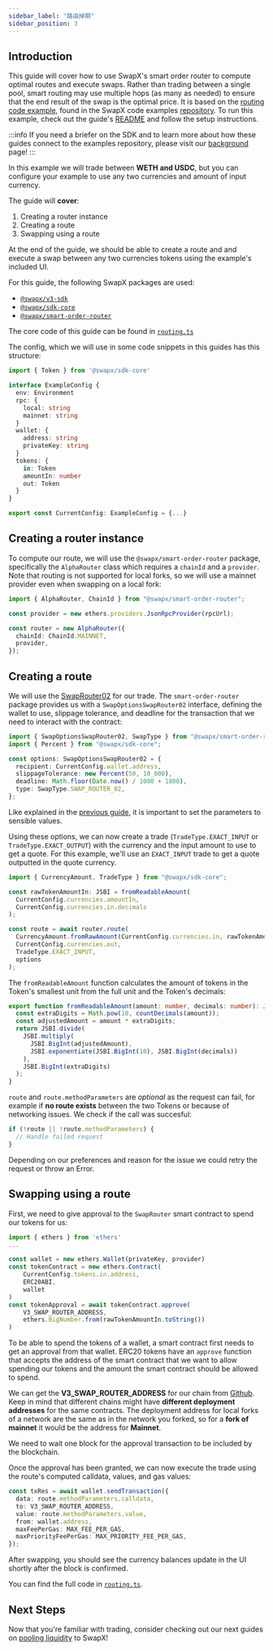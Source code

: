 ```yaml
---
sidebar_label: "路由掉期"
sidebar_position: 3
---
```


## Introduction

This guide will cover how to use SwapX's smart order router to compute optimal routes and execute swaps. Rather than trading between a single pool, smart routing may use multiple hops (as many as needed) to ensure that the end result of the swap is the optimal price. It is based on the [routing code example](https://github.com/SwapX/examples/tree/main/v3-sdk/routing), found in the SwapX code examples [repository](https://github.com/SwapX/examples). To run this example, check out the guide's [README](https://github.com/SwapX/examples/blob/main/v3-sdk/routing/README.md) and follow the setup instructions.

:::info
If you need a briefer on the SDK and to learn more about how these guides connect to the examples repository, please visit our [background](01-background) page!
:::

In this example we will trade between **WETH and USDC**, but you can configure your example to use any two currencies and amount of input currency.

The guide will **cover**:

1. Creating a router instance
2. Creating a route
3. Swapping using a route

At the end of the guide, we should be able to create a route and and execute a swap between any two currencies tokens using the example's included UI.

For this guide, the following SwapX packages are used:

- [`@swapx/v3-sdk`](https://www.npmjs.com/package/@swapx/v3-sdk)
- [`@swapx/sdk-core`](https://www.npmjs.com/package/@swapx/sdk-core)
- [`@swapx/smart-order-router`](https://www.npmjs.com/package/@swapx/smart-order-router)

The core code of this guide can be found in [`routing.ts`](https://github.com/SwapX/examples/blob/main/v3-sdk/routing/src/libs/routing.ts)

The config, which we will use in some code snippets in this guides has this structure:

```typescript
import { Token } from '@swapx/sdk-core'

interface ExampleConfig {
  env: Environment
  rpc: {
    local: string
    mainnet: string
  }
  wallet: {
    address: string
    privateKey: string
  }
  tokens: {
    in: Token
    amountIn: number
    out: Token
  }
}

export const CurrentConfig: ExampleConfig = {...}
```

## Creating a router instance

To compute our route, we will use the `@swapx/smart-order-router` package, specifically the `AlphaRouter` class which requires a `chainId` and a `provider`. Note that routing is not supported for local forks, so we will use a mainnet provider even when swapping on a local fork:

```typescript
import { AlphaRouter, ChainId } from "@swapx/smart-order-router";

const provider = new ethers.providers.JsonRpcProvider(rpcUrl);

const router = new AlphaRouter({
  chainId: ChainId.MAINNET,
  provider,
});
```

## Creating a route

We will use the [SwapRouter02](https://github.com/SwapX/v3-periphery/blob/v1.0.0/contracts/SwapRouter.sol) for our trade.
The `smart-order-router` package provides us with a `SwapOptionsSwapRouter02` interface, defining the wallet to use, slippage tolerance, and deadline for the transaction that we need to interact with the contract:

```typescript
import { SwapOptionsSwapRouter02, SwapType } from "@swapx/smart-order-router";
import { Percent } from "@swapx/sdk-core";

const options: SwapOptionsSwapRouter02 = {
  recipient: CurrentConfig.wallet.address,
  slippageTolerance: new Percent(50, 10_000),
  deadline: Math.floor(Date.now() / 1000 + 1800),
  type: SwapType.SWAP_ROUTER_02,
};
```

Like explained in the [previous guide](02-trading#executing-a-trade), it is important to set the parameters to sensible values.

Using these options, we can now create a trade (`TradeType.EXACT_INPUT` or `TradeType.EXACT_OUTPUT`) with the currency and the input amount to use to get a quote. For this example, we'll use an `EXACT_INPUT` trade to get a quote outputted in the quote currency.

```typescript
import { CurrencyAmount, TradeType } from "@swapx/sdk-core";

const rawTokenAmountIn: JSBI = fromReadableAmount(
  CurrentConfig.currencies.amountIn,
  CurrentConfig.currencies.in.decimals
);

const route = await router.route(
  CurrencyAmount.fromRawAmount(CurrentConfig.currencies.in, rawTokenAmountIn),
  CurrentConfig.currencies.out,
  TradeType.EXACT_INPUT,
  options
);
```

The `fromReadableAmount` function calculates the amount of tokens in the Token's smallest unit from the full unit and the Token's decimals:

```typescript title="src/libs/conversion.ts"
export function fromReadableAmount(amount: number, decimals: number): JSBI {
  const extraDigits = Math.pow(10, countDecimals(amount));
  const adjustedAmount = amount * extraDigits;
  return JSBI.divide(
    JSBI.multiply(
      JSBI.BigInt(adjustedAmount),
      JSBI.exponentiate(JSBI.BigInt(10), JSBI.BigInt(decimals))
    ),
    JSBI.BigInt(extraDigits)
  );
}
```

`route` and `route.methodParameters` are _optional_ as the request can fail, for example if **no route exists** between the two Tokens or because of networking issues.
We check if the call was succesful:

```typescript
if (!route || !route.methodParameters) {
  // Handle failed request
}
```

Depending on our preferences and reason for the issue we could retry the request or throw an Error.

## Swapping using a route

First, we need to give approval to the `SwapRouter` smart contract to spend our tokens for us:

```typescript
import { ethers } from 'ethers'
...

const wallet = new ethers.Wallet(privateKey, provider)
const tokenContract = new ethers.Contract(
    CurrentConfig.tokens.in.address,
    ERC20ABI,
    wallet
)
const tokenApproval = await tokenContract.approve(
    V3_SWAP_ROUTER_ADDRESS,
    ethers.BigNumber.from(rawTokenAmountIn.toString())
)
```

To be able to spend the tokens of a wallet, a smart contract first needs to get an approval from that wallet.
ERC20 tokens have an `approve` function that accepts the address of the smart contract that we want to allow spending our tokens and the amount the smart contract should be allowed to spend.

We can get the **V3_SWAP_ROUTER_ADDRESS** for our chain from [Github](https://github.com/SwapX/v3-periphery/blob/main/deploys.md).
Keep in mind that different chains might have **different deployment addresses** for the same contracts.
The deployment address for local forks of a network are the same as in the network you forked, so for a **fork of mainnet** it would be the address for **Mainnet**.

We need to wait one block for the approval transaction to be included by the blockchain.

Once the approval has been granted, we can now execute the trade using the route's computed calldata, values, and gas values:

```typescript
const txRes = await wallet.sendTransaction({
  data: route.methodParameters.calldata,
  to: V3_SWAP_ROUTER_ADDRESS,
  value: route.methodParameters.value,
  from: wallet.address,
  maxFeePerGas: MAX_FEE_PER_GAS,
  maxPriorityFeePerGas: MAX_PRIORITY_FEE_PER_GAS,
});
```

After swapping, you should see the currency balances update in the UI shortly after the block is confirmed.

You can find the full code in [`routing.ts`](https://github.com/SwapX/examples/blob/main/v3-sdk/routing/src/libs/routing.ts).

## Next Steps

Now that you're familiar with trading, consider checking out our next guides on [pooling liquidity](liquidity/01-position-data) to SwapX!
